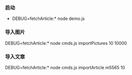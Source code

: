 ### 启动

- DEBUG=fetchArticle:* node demo.js

### 导入图片

DEBUG=fetchArticle:* node cmds.js importPictures 10 10000

### 导入文章

DEBUG=fetchArticle:* node cmds.js importArticle m5565 10